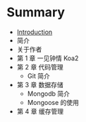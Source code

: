 # Summary

* [Introduction](README.md)
* 简介
* 关于作者
* 第 1 章  一见钟情 Koa2
* 第 2 章  代码管理
   * Git  简介
* 第 3 章  数据存储
   * Mongodb  简介
   * Mongoose 的使用
* 第 4 章  缓存管理

